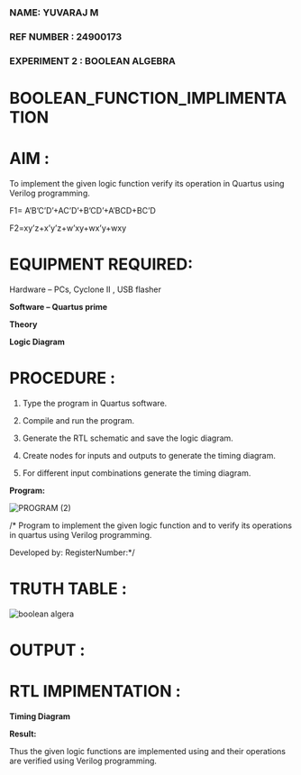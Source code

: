 ### NAME: YUVARAJ M
### REF NUMBER : 24900173
### EXPERIMENT 2 : BOOLEAN ALGEBRA
# BOOLEAN_FUNCTION_IMPLIMENTATION

# AIM :

To implement the given logic function verify its operation in Quartus using Verilog programming.

F1= A’B’C’D’+AC’D’+B’CD’+A’BCD+BC’D 

F2=xy’z+x’y’z+w’xy+wx’y+wxy

# EQUIPMENT REQUIRED:

Hardware – PCs, Cyclone II , USB flasher

**Software – Quartus prime**

**Theory**

**Logic Diagram**

# PROCEDURE :

1.	Type the program in Quartus software.

2.	Compile and run the program.

3.	Generate the RTL schematic and save the logic diagram.

4.	Create nodes for inputs and outputs to generate the timing diagram.

5.	For different input combinations generate the timing diagram.


**Program:**

![PROGRAM (2)](https://github.com/user-attachments/assets/8311ea1c-1717-4698-bafa-a139c3f17599)


/* Program to implement the given logic function and to verify its operations in quartus using Verilog programming. 

Developed by: RegisterNumber:*/

# TRUTH TABLE :


![boolean algera](https://github.com/user-attachments/assets/2a3d7b5a-e46b-4ee8-bf83-f2b34981cf52)

# OUTPUT  :


# RTL IMPIMENTATION :

**Timing Diagram**

**Result:**

Thus the given logic functions are implemented using and their operations are verified using Verilog programming.

